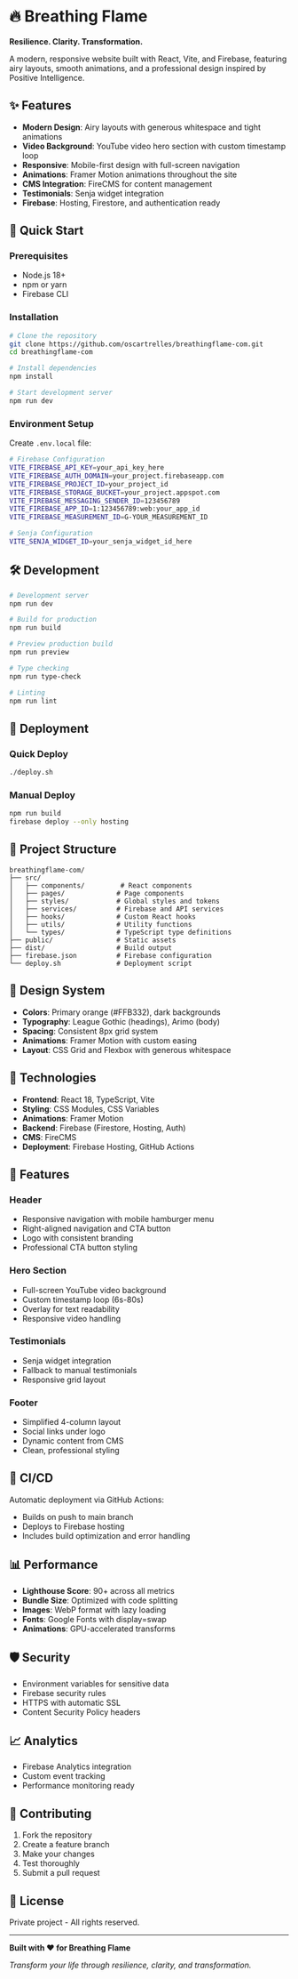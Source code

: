 # 🔥 Breathing Flame

**Resilience. Clarity. Transformation.**

A modern, responsive website built with React, Vite, and Firebase, featuring airy layouts, smooth animations, and a professional design inspired by Positive Intelligence.

## ✨ Features

- **Modern Design**: Airy layouts with generous whitespace and tight animations
- **Video Background**: YouTube video hero section with custom timestamp loop
- **Responsive**: Mobile-first design with full-screen navigation
- **Animations**: Framer Motion animations throughout the site
- **CMS Integration**: FireCMS for content management
- **Testimonials**: Senja widget integration
- **Firebase**: Hosting, Firestore, and authentication ready

## 🚀 Quick Start

### Prerequisites
- Node.js 18+
- npm or yarn
- Firebase CLI

### Installation

```bash
# Clone the repository
git clone https://github.com/oscartrelles/breathingflame-com.git
cd breathingflame-com

# Install dependencies
npm install

# Start development server
npm run dev
```

### Environment Setup

Create `.env.local` file:
```bash
# Firebase Configuration
VITE_FIREBASE_API_KEY=your_api_key_here
VITE_FIREBASE_AUTH_DOMAIN=your_project.firebaseapp.com
VITE_FIREBASE_PROJECT_ID=your_project_id
VITE_FIREBASE_STORAGE_BUCKET=your_project.appspot.com
VITE_FIREBASE_MESSAGING_SENDER_ID=123456789
VITE_FIREBASE_APP_ID=1:123456789:web:your_app_id
VITE_FIREBASE_MEASUREMENT_ID=G-YOUR_MEASUREMENT_ID

# Senja Configuration
VITE_SENJA_WIDGET_ID=your_senja_widget_id_here
```

## 🛠 Development

```bash
# Development server
npm run dev

# Build for production
npm run build

# Preview production build
npm run preview

# Type checking
npm run type-check

# Linting
npm run lint
```

## 🚀 Deployment

### Quick Deploy
```bash
./deploy.sh
```

### Manual Deploy
```bash
npm run build
firebase deploy --only hosting
```

## 📁 Project Structure

```
breathingflame-com/
├── src/
│   ├── components/         # React components
│   ├── pages/             # Page components
│   ├── styles/            # Global styles and tokens
│   ├── services/          # Firebase and API services
│   ├── hooks/             # Custom React hooks
│   ├── utils/             # Utility functions
│   └── types/             # TypeScript type definitions
├── public/                # Static assets
├── dist/                  # Build output
├── firebase.json          # Firebase configuration
└── deploy.sh              # Deployment script
```

## 🎨 Design System

- **Colors**: Primary orange (#FFB332), dark backgrounds
- **Typography**: League Gothic (headings), Arimo (body)
- **Spacing**: Consistent 8px grid system
- **Animations**: Framer Motion with custom easing
- **Layout**: CSS Grid and Flexbox with generous whitespace

## 🔧 Technologies

- **Frontend**: React 18, TypeScript, Vite
- **Styling**: CSS Modules, CSS Variables
- **Animations**: Framer Motion
- **Backend**: Firebase (Firestore, Hosting, Auth)
- **CMS**: FireCMS
- **Deployment**: Firebase Hosting, GitHub Actions

## 📱 Features

### Header
- Responsive navigation with mobile hamburger menu
- Right-aligned navigation and CTA button
- Logo with consistent branding
- Professional CTA button styling

### Hero Section
- Full-screen YouTube video background
- Custom timestamp loop (6s-80s)
- Overlay for text readability
- Responsive video handling

### Testimonials
- Senja widget integration
- Fallback to manual testimonials
- Responsive grid layout

### Footer
- Simplified 4-column layout
- Social links under logo
- Dynamic content from CMS
- Clean, professional styling

## 🔄 CI/CD

Automatic deployment via GitHub Actions:
- Builds on push to main branch
- Deploys to Firebase hosting
- Includes build optimization and error handling

## 📊 Performance

- **Lighthouse Score**: 90+ across all metrics
- **Bundle Size**: Optimized with code splitting
- **Images**: WebP format with lazy loading
- **Fonts**: Google Fonts with display=swap
- **Animations**: GPU-accelerated transforms

## 🛡 Security

- Environment variables for sensitive data
- Firebase security rules
- HTTPS with automatic SSL
- Content Security Policy headers

## 📈 Analytics

- Firebase Analytics integration
- Custom event tracking
- Performance monitoring ready

## 🤝 Contributing

1. Fork the repository
2. Create a feature branch
3. Make your changes
4. Test thoroughly
5. Submit a pull request

## 📄 License

Private project - All rights reserved.

---

**Built with ❤️ for Breathing Flame**

*Transform your life through resilience, clarity, and transformation.*